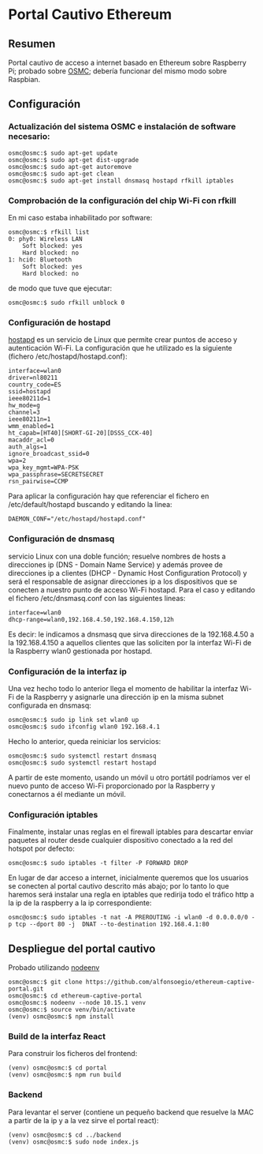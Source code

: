 # Portal Cautivo Ethereum

## Resumen

Portal cautivo de acceso a internet basado en Ethereum
sobre Raspberry Pi; probado sobre [OSMC](https://osmc.tv/);
debería funcionar del mismo modo sobre Raspbian.

## Configuración

### Actualización del sistema OSMC e instalación de software necesario:

```
osmc@osmc:$ sudo apt-get update
osmc@osmc:$ sudo apt-get dist-upgrade
osmc@osmc:$ sudo apt-get autoremove
osmc@osmc:$ sudo apt-get clean
osmc@osmc:$ sudo apt-get install dnsmasq hostapd rfkill iptables
```

### Comprobación de la configuración del chip Wi-Fi con rfkill

En mi caso estaba inhabilitado por software:

```
osmc@osmc:$ rfkill list
0: phy0: Wireless LAN
	Soft blocked: yes
	Hard blocked: no
1: hci0: Bluetooth
	Soft blocked: yes
	Hard blocked: no
```

de modo que tuve que ejecutar:

```
osmc@osmc:$ sudo rfkill unblock 0
```

### Configuración de hostapd

[hostapd](https://en.wikipedia.org/wiki/Hostapd)
es un servicio de Linux que permite crear
puntos de acceso y autenticación Wi-Fi.
La configuración que he utilizado es la siguiente (fichero /etc/hostapd/hostapd.conf):

```
interface=wlan0
driver=nl80211
country_code=ES
ssid=hostapd
ieee80211d=1
hw_mode=g
channel=3
ieee80211n=1
wmm_enabled=1
ht_capab=[HT40][SHORT-GI-20][DSSS_CCK-40]
macaddr_acl=0
auth_algs=1
ignore_broadcast_ssid=0
wpa=2
wpa_key_mgmt=WPA-PSK
wpa_passphrase=SECRETSECRET
rsn_pairwise=CCMP
```
Para aplicar la configuración hay que referenciar el fichero en
/etc/default/hostapd buscando y editando la linea:

```
DAEMON_CONF="/etc/hostapd/hostapd.conf"
```

### Configuración de dnsmasq

servicio Linux con una doble función; resuelve nombres de hosts a direcciones
ip (DNS - Domain Name Service) y además provee de direcciones ip
a clientes (DHCP - Dynamic Host Configuration Protocol) y será el
responsable de asignar direcciones ip a los dispositivos que se conecten a
nuestro punto de acceso Wi-Fi hostapd. Para el caso y
editando el fichero /etc/dnsmasq.conf con las siguientes lineas:

```
interface=wlan0
dhcp-range=wlan0,192.168.4.50,192.168.4.150,12h
```

Es decir: le indicamos a dnsmasq que sirva direcciones de la 192.168.4.50
a la 192.168.4.150 a aquellos clientes que las soliciten
por la interfaz Wi-Fi de la Raspberry wlan0 gestionada por hostapd.

### Configuración de la interfaz ip

Una vez hecho todo lo anterior llega el momento de habilitar la interfaz Wi-Fi
de la Raspberry y asignarle una dirección ip en la misma
subnet configurada en dnsmasq:

```
osmc@osmc:$ sudo ip link set wlan0 up
osmc@osmc:$ sudo ifconfig wlan0 192.168.4.1
```

Hecho lo anterior, queda reiniciar los servicios:

```
osmc@osmc:$ sudo systemctl restart dnsmasq
osmc@osmc:$ sudo systemctl restart hostapd
```

A partir de este momento, usando un móvil u otro portátil podríamos ver el
nuevo punto de acceso Wi-Fi proporcionado por la Raspberry y
conectarnos a él mediante un móvil.

### Configuración iptables

Finalmente, instalar unas reglas en el firewall iptables para descartar enviar paquetes al router
desde cualquier dispositivo conectado a la red del hotspot por defecto:

```
osmc@osmc:$ sudo iptables -t filter -P FORWARD DROP
```

En lugar de dar acceso a internet, inicialmente queremos que los usuarios
se conecten al portal cautivo descrito más abajo; por lo tanto lo que haremos
será instalar una regla en iptables que redirija todo el tráfico http a la ip
de la raspberry a la ip correspondiente:

```
osmc@osmc:$ sudo iptables -t nat -A PREROUTING -i wlan0 -d 0.0.0.0/0 -p tcp --dport 80 -j  DNAT --to-destination 192.168.4.1:80
```

## Despliegue del portal cautivo


Probado utilizando [nodeenv](https://github.com/ekalinin/nodeenv)

```
osmc@osmc:$ git clone https://github.com/alfonsoegio/ethereum-captive-portal.git
osmc@osmc:$ cd ethereum-captive-portal
osmc@osmc:$ nodeenv --node 10.15.1 venv
osmc@osmc:$ source venv/bin/activate
(venv) osmc@osmc:$ npm install
```

### Build de la interfaz React

Para construir los ficheros del frontend:

```
(venv) osmc@osmc:$ cd portal
(venv) osmc@osmc:$ npm run build
```

### Backend

Para levantar el server (contiene un pequeño backend que resuelve la MAC a partir de la ip
y a la vez sirve el portal react):

```
(venv) osmc@osmc:$ cd ../backend
(venv) osmc@osmc:$ sudo node index.js
```
